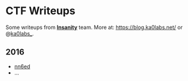 # CTF Writeups

Some writeups from [__Insanity__](https://ctftime.org/team/812) team.
More at: https://blog.ka0labs.net/ or @[ka0labs_](https://twitter.com/ka0labs_).

## 2016

* [nn6ed](../../tree/master/2016/nn6ed)
* ...


